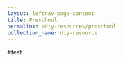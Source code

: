 ```yaml
---
layout: leftnav-page-content
title: Preschool
permalink: /diy-resources/preschool
collection_name: diy-resource
---
```


#test